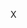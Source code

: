 X

<!---
SamuelYLay/SamuelYLay is a ✨ special ✨ repository because its `README.md` (this file) appears on your GitHub profile.
You can click the Preview link to take a look at your changes.
--->
